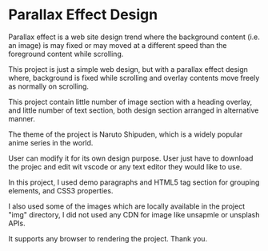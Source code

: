 
# Parallax Effect Design



Parallax effect is a web site design trend where the background content (i.e. an image) is may fixed or may moved at a different speed than the foreground content while scrolling.

This project is just a simple web design, but with a parallax effect design where, background is fixed while scrolling and overlay contents move freely as normally on scrolling.

This project contain little number of image section with a heading overlay, and little number of text section, both design section arranged in alternative manner.

The theme of the project is Naruto Shipuden, which is a widely popular anime series in the world.

User can modify it for its own design purpose.
User just have to download the projec and edit wit vscode or any text editor they would like to use.

In this project, I used demo paragraphs and HTML5 tag section for grouping elements, and CSS3 properties.

I also used some of the images which are locally available in the project "img" directory, I did not used any CDN for image like unsapmle or unsplash APIs.

It supports any browser to rendering the project.
Thank you.